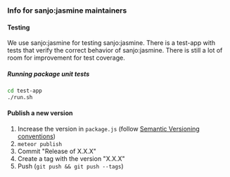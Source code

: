 ### Info for sanjo:jasmine maintainers

#### Testing

We use sanjo:jasmine for testing sanjo:jasmine. There is a test-app with tests that verify the correct behavior of sanjo:jasmine. There is still a lot of room for improvement for test coverage.

##### Running package unit tests

```bash
cd test-app
./run.sh
```

#### Publish a new version

1. Increase the version in `package.js` (follow [Semantic Versioning conventions](http://semver.org/))
2. `meteor publish`
3. Commit "Release of X.X.X"
4. Create a tag with the version "X.X.X"
5. Push (`git push && git push --tags`)
